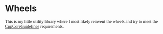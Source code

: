 # Wheels

<span style="font-family:monospaced;">This is my little utility library where I most likely reinvent the wheels and try to meet the [CppCoreGuidelines](https://github.com/isocpp/CppCoreGuidelines) requirements.</span>
